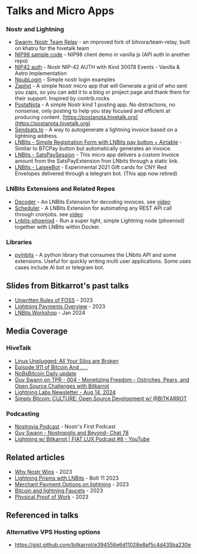 # Talks and Micro Apps

### Nostr and Lightning 

- [Swarm: Nostr Team Relay](https://github.com/HiveTalk/swarm) - an improved fork of bitvora/team-relay, built on khatru for the hivetalk team
- [NIP98 sample code](https://github.com/bitkarrot/NIP98-js-client) - NIP98 client demo in vanilla js (API auth in another repo) 
- [NIP42 auth](https://github.com/bitkarrot/relay-auth-test) - Nostr NIP-42 AUTH with Kind 30078 Events - Vanilla & Astro Implementation
- [NpubLogin](https://github.com/bitkarrot/npublogin) - Simple nostr login examples
- [Zaplist](https://zaplist.hivetalk.org/) - A simple Nostr micro app that will Generate a grid of who sent you zaps, so you can add it to a blog or project page and thank them for their support. Inspired by contrib.rocks
- [PostaNota](https://github.com/bitkarrot/posta-nota) -  A simple Nostr kind 1 posting app. No distractions, no nonsense, only posting to help you stay focused and efficient at producing content. [https://postanota.hivetalk.org](https://postanota.hivetalk.org)
- [Sendsats.to](https://sendsats.to) - A way to autogenerate a lightning invoice based on a lightning address.
- [LNBits - Simple Registration Form with LNBits pay button + Airtable](https://github.com/bitkarrot/simple-reg-lnbits-form/) - Similar to BTCPay button but automatically generates an invoice.
- [LNBits - SatsPaySession](https://github.com/bitkarrot/satspaysession/) - This micro app delivers a custom Invoice amount from the SatsPayExtension fron LNbits through a static link.
- [LNBits - LaiseeBot](https://github.com/bitkarrot/laiseebot/) - Experimental 2021 Gift cards for CNY Red Envelopes delivered through a telegram bot. (This app now retired)

### LNBits Extensions and Related Repos

- [Decoder](https://github.com/bitkarrot/decoder) - An LNBits Extension for decoding invoices. see [video](/LNBitsDecoderVideo.mp4)
- [Scheduler](https://github.com/bitkarrot/scheduler/) - A LNBits Extension for automating any REST API call through cronjobs. see [video](/LNBitsSchedulerVideo.mp4)
- [Lnbits-phoenixd](https://github.com/bitkarrot/lnbits-phoenixd/) - Run a super light, simple Lightning node (phoenixd) together with LNBits within Docker.
  
### Libraries
- [pylnbits](https://github.com/lightningames/pylnbits) - A python library that consumes the LNbits API and some extensions. Useful for quickly writing multi user applications. Some uses cases include AI bot or telegram bot.

## Slides from Bitkarrot's past talks

- [Unwritten Rules of FOSS](/2023NOV_Unwritten%20Rules%20of%20FOSS.pdf) - 2023
- [Lightning Payments Overview](/2023OCT_LightningPaymentsWorkshop.pdf) - 2023
- [LNBits Workshop](/2024JAN_LNBitsWorkshop.pdf) - Jan 2024

## Media Coverage

### HiveTalk
- [Linux Unplugged: All Your Silos are Broken](https://www.jupiterbroadcasting.com/show/linux-unplugged/568/)
- [Episode 911 of Bitcoin And . . .](https://fountain.fm/episode/yZfExb9O9pVHjaeAPvQl)
- [NoBsBitcoin Daily update](https://www.nobsbitcoin.com/gm-2024-07-08/)
- [Guy Swann on TPR - 004 - Monetizing Freedom - Ostriches, Pears, and Open Source Challenges with Bitkarrot ](https://www.youtube.com/watch?v=pesH_pDJvWk)
- [Lightning Labs Newsletter - Aug 14, 2024](https://lightninglabs.substack.com/p/money-at-the-speed-of-lightning-the)
- [Simply Bitcoin: CULTURE: Open Source Development w/ @BITKARROT](https://www.youtube.com/live/R4cWjMXNg6I?t=2964s)

### Podcasting
- [Nostrovia Podcast](https://github.com/nostrovia) - Nostr's First Podcast
- [Guy Swann - Nostropolis and Beyond- Chat 78](https://bitcoin-audible.castos.com/episodes/chat-78-to-nostropolis-beyond-with-bitkarrot)
- [Lightning w/ Bitkarrot | FIAT LUX Podcast #8 - YouTube](https://www.youtube.com/watch?v=3GFk0UGSIEA)

## Related articles
 - [Why Nostr Wins](https://bitkarrot.substack.com/p/why-nostr-wins) - 2023
 - [Lightning Prisms with LNBits](https://bitkarrot.substack.com/p/lightning-prisms-with-lnbits) - Bolt 11 2023
 - [Merchant Payment Options on lightning](https://bitkarrot.substack.com/p/elderberry-syrup-for-lightning-payments) - 2023
 - [Bitcoin and lightning Faucets](https://bitkarrot.substack.com/p/testnet-bitcoin-and-lightning-faucets) - 2023
 - [Physical Proof of Work](https://bitkarrot.substack.com/p/physical-proof-of-work) - 2023

## Referenced in talks

### Alternative VPS Hosting options
- https://gist.github.com/bitkarrot/e394556e6d11028e8af5c4d435ba230e



